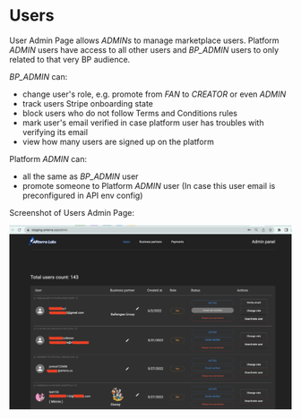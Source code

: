 # Users

User Admin Page allows _ADMINs_ to manage marketplace users.
Platform _ADMIN_ users have access to all other users and _BP_ADMIN_ users to only related to that very BP audience.

_BP_ADMIN_ can:
- change user's role, e.g. promote from _FAN_ to _CREATOR_ or even _ADMIN_
- track users Stripe onboarding state
- block users who do not follow Terms and Conditions rules
- mark user's email verified in case platform user has troubles with verifying its email
- view how many users are signed up on the platform

Platform _ADMIN_ can:
- all the same as _BP_ADMIN_ user
- promote someone to Platform _ADMIN_ user (In case this user email is preconfigured in API env config)

Screenshot of Users Admin Page:

![Users Admin Page](/img/docs/admin-panel/user_page.png)
